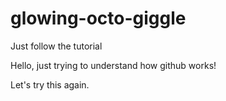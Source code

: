 # glowing-octo-giggle
Just follow the tutorial

Hello, just trying to understand how github works!

Let's try this again.
